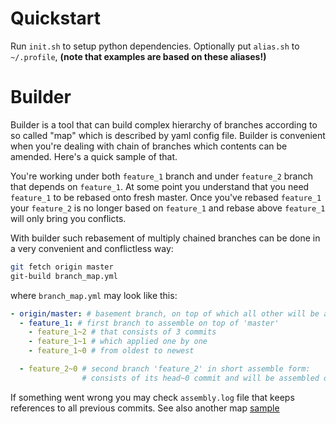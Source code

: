 # Quickstart
Run `init.sh` to setup python dependencies.
Optionally put `alias.sh` to `~/.profile`, 
**(note that examples are based on these aliases!)**

# Builder
Builder is a tool that can build complex hierarchy of branches 
according to so called "map" which is described by yaml config file.
Builder is convenient when you're dealing with chain of branches 
which contents can be amended. Here's a quick sample of that. 

You're working under both `feature_1` branch and under `feature_2` branch
that depends on `feature_1`.  At some point you understand that you need
`feature_1` to be rebased onto fresh master. Once you've rebased `feature_1`
your `feature_2` is no longer based on `feature_1` and rebase above `feature_1`
 will only bring you conflicts.

With builder such rebasement of multiply chained branches can be done in a very
convenient and conflictless way:
```sh
git fetch origin master
git-build branch_map.yml
```

where `branch_map.yml` may look like this:
```yml
- origin/master: # basement branch, on top of which all other will be assembled
  - feature_1: # first branch to assemble on top of 'master'
    - feature_1~2 # that consists of 3 commits
    - feature_1~1 # which applied one by one
    - feature_1~0 # from oldest to newest

  - feature_2~0 # second branch 'feature_2' in short assemble form: 
                # consists of its head~0 commit and will be assembled on top of 'feature_1' 
```

If something went wrong you may check `assembly.log` file that keeps references to all previous commits.
See also another map [sample](./tests/multi_base_workspace.yml)